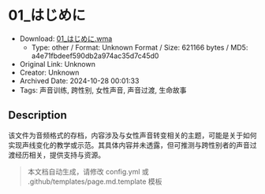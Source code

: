 # 01_はじめに

- Download: [01_はじめに.wma](01_はじめに.wma)
    - Type: other / Format: Unknown Format / Size: 621166 bytes / MD5: a4e71fbdeef590db2a974ac35d7c45d0
- Original Link: Unknown
- Creator: Unknown
- Archived Date: 2024-10-28 00:01:33
- Tags: 声音训练, 跨性别, 女性声音, 声音过渡, 生命故事

## Description

该文件为音频格式的存档，内容涉及与女性声音转变相关的主题，可能是关于如何实现声线变化的教学或示范。其具体内容并未透露，但可推测与跨性别者的声音过渡经历相关，提供支持与资源。

> 本文档自动生成，请修改 config.yml 或 .github/templates/page.md.template 模板

